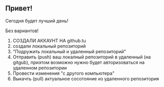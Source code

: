 ## Привет!

Сегодня будет лучший день!

Без вариантов!
1. СОЗДАЛИ АККАУНТ НА github.tu
2. создали локальный репозиторий
3. "Подружить локальный и удаленный репозиторий"
4. Отправить (push) ваш локалный репозиторий в удаленный (на gitgub), приэтом возможно нужно будет авторизоваться на удаленном репозитории
5. Провести изменения "с другого компьютера"
6. Выкачть (pull) актуальное сосотояние из удаленного репозитория
